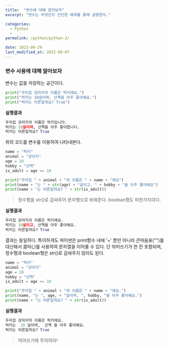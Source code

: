 ```yaml
---
title:  "변수에 대해 알아보자"
excerpt: "변수는 무엇인지 간단한 예제를 통해 설명한다."

categories:
  - Python
  - 
permalink: /python/python-2/

date: 2023-06-29
last_modified_at: 2023-09-07
---
```


### 변수 사용에 대해 알아보자

변수는 값을 저장하는 공간이다.

```python
print("우리집 강아지의 이름은 럭키에요.")
print("럭키는 10살이며, 산책을 아주 좋아해요.")
print("럭키는 어른일까요? True")
```

**실행결과**
```python
우리집 강아지의 이름은 럭키입니다.
럭키는 10살이며, 산책을 아주 좋아합니다.
럭키는 어른일까요? True
```

위의 코드를 변수를 이용하여 나타내본다.

```python
name = "럭키"
animal = "강아지"
age = 10
hobby = "산책"
is_adult = age >= 10

print("우리집 " + animal + "의 이름은 " + name + "에요")
print(name + "는 " + str(age) + "살이고, " + hobby + "을 아주 좋아해요")
print(name + "는 어른일까요? " + str(is_adult)) 
```

> 정수형을  str()로 감싸주어 문자형으로 바꿔준다. 
> boolean형도 마찬가지이다.

**실행결과**
```python
우리집 강아지의 이름은 럭키에요.
럭키는 10살이고, 산책을 아주 좋아해요.
럭키는 어른일까요? True
```

결과는 동일하다. 
특이하게도 파이썬은 print함수 내에 '+' 뿐만 아니라 큰따음표("")를 대신해서 콤마(,)를 사용하여 문자열을 이어줄 수 있다. 
단 띄어쓰기가 한 칸 포함되며, 정수형과 boolean형은 str()로 감싸주지 않아도 된다.

```python
name = "럭키"
animal = "강아지"
age = 10
hobby = "산책"
is_adult = age >= 10

print("우리집 " + animal + "의 이름은 " + name + "에요.")
print(name, "는 ", age, + "살이며, ", hobby, "을 아주 좋아해요.")
print(name + "는 어른일까요? " + str(is_adult))
```

**실행결과**
```python
우리집 강아지의 이름은 럭키에요.
럭키는  10 살이며,  산책 을 아주 좋아해요.
럭키는 어른일까요? True
```
> 띄어쓰기에 주의하라!

